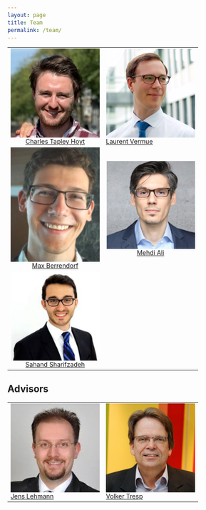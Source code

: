 ```yaml
---
layout: page
title: Team
permalink: /team/
---
```

<table>
<tr>
<td style="text-align:center">
<img src="/img/team/charlie.jpeg" alt="Headshot of Charles Tapley Hoyt" width="200" align="center"/>
<br />
<a href="https://github.com/cthoyt">Charles Tapley Hoyt</a>
</td style="text-align:center">
<td>
<img src="/img/team/laurent.png" alt="Headshot of Laurent Vermue" width="200" align="center"/>
<br />
<a href="https://github.com/lvermue">Laurent Vermue</a>
</td>
</tr>
<tr>
<td style="text-align:center">
<img src="/img/team/max.jpg" alt="Headshot of Max Berrendorf" width="200" align="center"/>
<br />
<a href="https://github.com/mberr">Max Berrendorf</a>
</td>
<td style="text-align:center">
<img src="/img/team/mehdi.png" alt="Headshot of Mehdi Ali. He's a really good guy." width="200" align="center"/>
<br />
<a href="https://github.com/mali-git">Mehdi Ali</a>
</td>
</tr>
<tr>
<td style="text-align:center">
<img src="/img/team/sahand.png" alt="Headshot of Sahand Sharifzadeh" width="200" align="center"/>
<br />
<a href="https://github.com/sharifza">Sahand Sharifzadeh</a>
</td>
</tr>
</table>

## Advisors

<table>
<tr>
<td>
<img src="/img/team/jens.jpg" alt="Headshot of Jens Lehmann" width="200" align="center"/>
<br />
<a href="http://jens-lehmann.org/">Jens Lehmann</a>
</td>
<td>
<img src="/img/team/volker.jpg" alt="Headshot of Volker Tresp" width="200" align="center"/>
<br />
<a href="https://www.dbs.ifi.lmu.de/~tresp/">Volker Tresp</a>
</td>
</tr>
</table>
